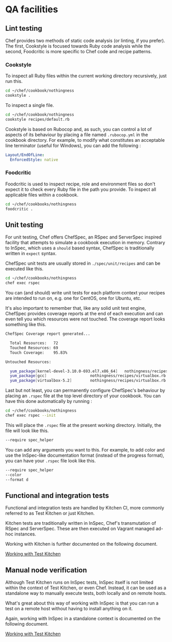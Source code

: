 # QA facilities

## Lint testing

Chef provides two methods of static code analysis (or linting, if you prefer). The first, Cookstyle is focused towards Ruby code analysis while the second, Foodcritic is more specific to Chef code and recipe patterns.

### Cookstyle

To inspect all Ruby files within the current working directory recursively, just run this.

```bash
cd ~/chef/cookbook/nothingness
cookstyle .
```

To inspect a single file.

```bash
cd ~/chef/cookbook/nothingness
cookstyle recipes/default.rb
```

Cookstyle is based on Rubocop and, as such, you can control a lot of aspects of its behaviour by placing a file named `.rubocop.yml` in the cookbook directory. For example, to modify what constitutes an acceptable line terminator (useful for Windows), you can add the following :

```yml
Layout/EndOfLine:
  EnforcedStyle: native
```

### Foodcritic

Foodcritic is used to inspect recipe, role and environment files so don't expect it to check every Ruby file in the path you provide. To inspect all applicable files within a cookbook.

```bash
cd ~/chef/cookbooks/nothingness
foodcritic .
```

## Unit testing

For unit testing, Chef offers ChefSpec, an RSpec and ServerSpec inspired facility that attempts to simulate a cookbook execution in memory. Contrary to InSpec, which uses a `should` based syntax, ChefSpec is traditionally written in `expect` syntax.

ChefSpec unit tests are usually stored in `./spec/unit/recipes` and can be executed like this.

```bash
cd ~/chef/cookbooks/nothingness
chef exec rspec
```

You can (and should) write unit tests for each platform context your recipes are intended to run on, e.g. one for CentOS, one for Ubuntu, etc.

It's also important to remember that, like any solid unit test engine, ChefSpec provides coverage reports at the end of each execution and can even tell you which resources were not touched. The coverage report looks something like this.

```bash
ChefSpec Coverage report generated...

  Total Resources:   72
  Touched Resources: 69
  Touch Coverage:    95.83%

Untouched Resources:

  yum_package[kernel-devel-3.10.0-693.el7.x86_64]   nothingness/recipes/virtualbox:11
  yum_package[gcc]                   nothingness/recipes/virtualbox.rb:11
  yum_package[virtualbox-5.2]        nothingness/recipes/virtualbox.rb:11
```

Last but not least, you can permanently configure ChefSpec's behaviour by placing an `.rspec` file at the top level directory of your cookbook. You can have this done automatically by running :

```bash
cd ~/chef/cookbooks/nothingness
chef exec rspec --init
```

This will place the `.rspec` file at the present working directory. Initially, the file will look like this.

```bash
--require spec_helper
```

You can add any arguments you want to this. For example, to add color and use the InSpec-like documentation format (instead of the progress format), you can have your `.rspec` file look like this.

```bash
--require spec_helper
--color
--format d
```

## Functional and integration tests

Functional and integration tests are handled by Kitchen CI, more commonly referred to as Test Kitchen or just Kitchen.

Kitchen tests are traditionally written in InSpec, Chef's transmutation of RSpec and ServerSpec. These are then executed on Vagrant managed ad-hoc instances.

Working with Kitchen is further documented on the following document.

[Working with Test Kitchen](/doc/working-with-test-kitchen.md)

## Manual node verification

Although Test Kitchen runs on InSpec tests, InSpec itself is not limited within the context of Test Kitchen, or even Chef. Instead, it can be used as a standalone way to manually execute tests, both locally and on remote hosts.

What's great about this way of working with InSpec is that you can run a test on a remote host without having to install anything on it.

Again, working with InSpec in a standalone context is documented on the following document.

[Working with Test Kitchen](/doc/working-with-test-kitchen.md)
